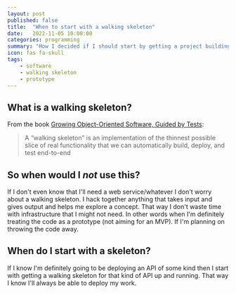 ```yaml
---
layout: post
published: false
title:  "When to start with a walking skeleton"
date:   2022-11-05 10:00:00
categories: programming
summary: "How I decided if I should start by getting a project building and deploying or if a should hack"
icon: fas fa-skull
tags:
    - software
    - walking skeleton
    - prototype
---
```


## What is a walking skeleton?
From the book [Growing Object-Oriented Software, Guided by Tests](https://www.oreilly.com/library/view/growing-object-oriented-software/9780321574442/):

> A “walking skeleton” is an implementation of the thinnest possible slice of real functionality that we can automatically build, deploy, and test end-to-end

## So when would I *not* use this? 
If I don't even know that I'll need a web service/whatever I don't worry about a walking skeleton. I hack together 
anything that takes input and gives output and helps me explore a concept. That way I don't waste time with 
infrastructure that I might not need. In other words when I'm definitely treating the code as a prototype 
(not aiming for an MVP). If I'm planning on throwing the code away.


## When do I start with a skeleton?
If I know I'm definitely going to be deploying an API of some kind then I start with getting a walking skeleton for that 
kind of API up and running. That way I know I'll always be able to deploy my work.
